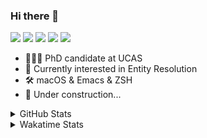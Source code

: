 ### Hi there 👋

[![](https://img.shields.io/badge/-Email-325180?logo=maildotru&logoColor=white&style=flat-square)](mailto:hi@wang.tianshu.me)
[![](https://img.shields.io/badge/-GitHub-black?logo=GitHub&style=flat-square)](https://github.com/tshu-w)
[![](https://img.shields.io/badge/-Telegram-26a5e4?labelColor=fafafa&logo=telegram&style=flat-square)](https://t.me/tshu_w) 
[![](https://img.shields.io/badge/-Twitter-1da1f2?logo=Twitter&logoColor=white&style=flat-square)](https://twitter.com/tshu_w)
[![](https://komarev.com/ghpvc/?username=tshu-w&color=blueviolet&style=flat-square)]()



- 🧑🏻‍🎓 PhD candidate at UCAS
- 🔭 Currently interested in Entity Resolution
- 🛠 macOS & Emacs & ZSH
- 🚧 Under construction...

<details>

<summary>GitHub Stats</summary>

![Tianshu's GitHub stats](https://github-readme-stats.vercel.app/api?username=tshu-w&show_icons=true&theme=buefy&count_private=true)
  
</details>


<details>
  <summary>Wakatime Stats</summary>

  Currently, files accessed by tramp cannot be tracked by wakatime, see https://github.com/wakatime/wakatime-mode/issues/27
  <br>
  
<!--START_SECTION:waka-->
![Code Time](http://img.shields.io/badge/Code%20Time-5%2C995%20hrs%2016%20mins-blue)

**I'm an Early 🐤** 

```text
🌞 Morning    72 commits     ████░░░░░░░░░░░░░░░░░░░░░   16.63% 
🌆 Daytime    197 commits    ███████████░░░░░░░░░░░░░░   45.5% 
🌃 Evening    157 commits    █████████░░░░░░░░░░░░░░░░   36.26% 
🌙 Night      7 commits      ░░░░░░░░░░░░░░░░░░░░░░░░░   1.62%

```
📅 **I'm Most Productive on Tuesday** 

```text
Monday       68 commits     ████░░░░░░░░░░░░░░░░░░░░░   15.7% 
Tuesday      153 commits    ████████░░░░░░░░░░░░░░░░░   35.33% 
Wednesday    56 commits     ███░░░░░░░░░░░░░░░░░░░░░░   12.93% 
Thursday     32 commits     █░░░░░░░░░░░░░░░░░░░░░░░░   7.39% 
Friday       52 commits     ███░░░░░░░░░░░░░░░░░░░░░░   12.01% 
Saturday     50 commits     ███░░░░░░░░░░░░░░░░░░░░░░   11.55% 
Sunday       22 commits     █░░░░░░░░░░░░░░░░░░░░░░░░   5.08%

```


📊 **This Week I Spent My Time On** 

```text
💬 Programming Languages: 
sh                       21 hrs 17 mins      █████████████████████████   100.0%

🔥 Editors: 
Zsh                      21 hrs 17 mins      █████████████████████████   100.0%

🐱‍💻 Projects: 
universal-blocker        9 hrs 8 mins        ██████████░░░░░░░░░░░░░░░   42.95% 
jhu-mt-hw                6 hrs 8 mins        ███████░░░░░░░░░░░░░░░░░░   28.84% 
Terminal                 5 hrs 12 mins       ██████░░░░░░░░░░░░░░░░░░░   24.43% 
lightning                26 mins             ░░░░░░░░░░░░░░░░░░░░░░░░░   2.06% 
Homebrew                 10 mins             ░░░░░░░░░░░░░░░░░░░░░░░░░   0.84%

💻 Operating System: 
Linux                    11 hrs 52 mins      ██████████████░░░░░░░░░░░   55.76% 
Mac                      9 hrs 25 mins       ███████████░░░░░░░░░░░░░░   44.24%

```

**I Mostly Code in Python** 

```text
Python                   11 repos            ████████████░░░░░░░░░░░░░   50.0% 
HTML                     2 repos             ██░░░░░░░░░░░░░░░░░░░░░░░   9.09% 
Emacs Lisp               2 repos             ██░░░░░░░░░░░░░░░░░░░░░░░   9.09% 
JavaScript               2 repos             ██░░░░░░░░░░░░░░░░░░░░░░░   9.09% 
TeX                      2 repos             ██░░░░░░░░░░░░░░░░░░░░░░░   9.09%

```



 Last Updated on 24/09/2022 08:06:48 UTC
<!--END_SECTION:waka-->
</details>
